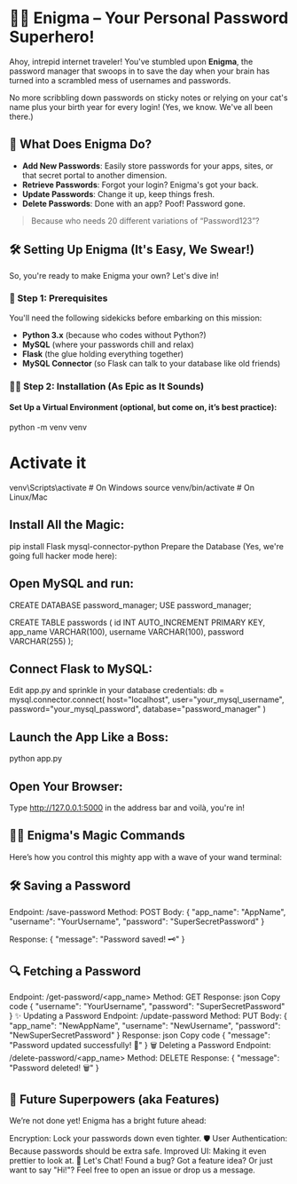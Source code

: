 # 🦸‍♂️ Enigma – Your Personal Password Superhero! 

Ahoy, intrepid internet traveler! You've stumbled upon **Enigma**, the password manager that swoops in to save the day when your brain has turned into a scrambled mess of usernames and passwords.

No more scribbling down passwords on sticky notes or relying on your cat's name plus your birth year for every login! (Yes, we know. We've all been there.)

## 🎉 What Does Enigma Do?
- **Add New Passwords**: Easily store passwords for your apps, sites, or that secret portal to another dimension.
- **Retrieve Passwords**: Forgot your login? Enigma's got your back.
- **Update Passwords**: Change it up, keep things fresh.
- **Delete Passwords**: Done with an app? Poof! Password gone.

> Because who needs 20 different variations of “Password123”?

## 🛠️ Setting Up Enigma (It's Easy, We Swear!)
So, you're ready to make Enigma your own? Let's dive in!

### 🧰 Step 1: Prerequisites
You'll need the following sidekicks before embarking on this mission:
- **Python 3.x** (because who codes without Python?)
- **MySQL** (where your passwords chill and relax)
- **Flask** (the glue holding everything together)
- **MySQL Connector** (so Flask can talk to your database like old friends)

### 🦸‍♂️ Step 2: Installation (As Epic as It Sounds)

#### Set Up a Virtual Environment (optional, but come on, it’s best practice):
python -m venv venv

# Activate it
venv\Scripts\activate  # On Windows
source venv/bin/activate  # On Linux/Mac
## Install All the Magic:
pip install Flask mysql-connector-python
Prepare the Database (Yes, we're going full hacker mode here):

## Open MySQL and run:
CREATE DATABASE password_manager;
USE password_manager;

CREATE TABLE passwords (
    id INT AUTO_INCREMENT PRIMARY KEY,
    app_name VARCHAR(100),
    username VARCHAR(100),
    password VARCHAR(255)
);

## Connect Flask to MySQL:
Edit app.py and sprinkle in your database credentials:
db = mysql.connector.connect(
    host="localhost",
    user="your_mysql_username",
    password="your_mysql_password",
    database="password_manager"
)
## Launch the App Like a Boss:
python app.py

## Open Your Browser:
Type http://127.0.0.1:5000 in the address bar and voilà, you're in!

## 🧙‍♂️ Enigma's Magic Commands
Here’s how you control this mighty app with a wave of your wand terminal:

## 🛠️ Saving a Password
Endpoint: /save-password
Method: POST
Body:
{
    "app_name": "AppName",
    "username": "YourUsername",
    "password": "SuperSecretPassword"
}

Response:
{
    "message": "Password saved! 🗝️"
}

## 🔍 Fetching a Password
Endpoint: /get-password/<app_name>
Method: GET
Response:
json
Copy code
{
    "username": "YourUsername",
    "password": "SuperSecretPassword"
}
✨ Updating a Password
Endpoint: /update-password
Method: PUT
Body:
{
    "app_name": "NewAppName",
    "username": "NewUsername",
    "password": "NewSuperSecretPassword"
}
Response:
json
Copy code
{
    "message": "Password updated successfully! 🔄"
}
🗑️ Deleting a Password
Endpoint: /delete-password/<app_name>
Method: DELETE
Response:
{
    "message": "Password deleted! 🗑️"
}

## 🌟 Future Superpowers (aka Features)
We’re not done yet! Enigma has a bright future ahead:

Encryption: Lock your passwords down even tighter. 🛡️
User Authentication: Because passwords should be extra safe.
Improved UI: Making it even prettier to look at.
💬 Let's Chat!
Found a bug? Got a feature idea? Or just want to say "Hi!"? Feel free to open an issue or drop us a message.
